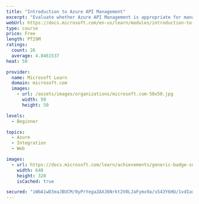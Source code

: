 ```yaml
---
title: "Introduction to Azure API Management"
excerpt: "Evaluate whether Azure API Management is appropriate for managing and exposing your organization's APIs"
webUrl: https://docs.microsoft.com/en-us/learn/modules/introduction-to-azure-api-management/
type: course
price: Free
length: PT29M
ratings:
  count: 26
  average: 4.8461537
heat: 50

provider:
  name: Microsoft Learn
  domain: microsoft.com
  images:
    - url: /assets/images/organizations/microsoft.com-50x50.jpg
      width: 50
      height: 50

levels:
  - Beginner

topics:
  - Azure
  - Integration
  - Web

images:
  - url: https://docs.microsoft.com/learn/achievements/generic-badge-social.png
    width: 640
    height: 320
    isCached: true

secured: "iWbA1wD3eaJBUCM/0yPrYegaZAXJ6Nrkt2V0LJaFymx9a/s543Y6HU/1vdIax6ndnrNcBDF9QeQCnNBX43O+5eybUGVcUWRPVP27GfYebhChYHUqldpdx/KdZkNs3rdzUvnebPgKAw/WwtSdlOFRYZdJBKIt+MwzHwaezuO+cyi2WuCwhTd51RLNkln09pCzKWAiyVvmHI+Lxr7VUi3w1haL/+9cDGtWrbxIv1qgIjX8PalGvXVZNMajczhqcrf5yRu8PQkzHGILx2SZw74bHFKJ6LFbvcUku5B8ofOVJ/J/BXJR6k8VZTHCf0VicOOQ4bwuRkG/x6dqnRg3x8UudYbm7KwIFArpJxwW0hacIuPtajlvp0rH6fkhkjkCvJMduHwO0tNTVD0gyeaABYqwGVanvgLdI5Ng15o2tnrt+bc=;IOmka80IIxNOJ3KnlDhGZA=="
---
```


